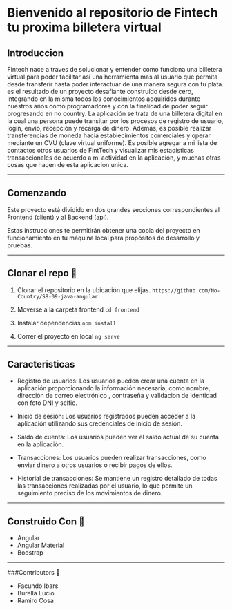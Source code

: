 # Bienvenido al repositorio  de Fintech tu proxima billetera virtual 

## Introduccion
Fintech nace a traves de solucionar y entender como funciona una billetera virtual para poder facilitar asi una herramienta mas al usuario que permita desde transferir hasta poder interactuar de una manera segura con tu plata.
 es el resultado de un proyecto desafiante construído desde cero, integrando en la misma todos los conocimientos adquiridos durante nuestros años como programadores y con la finalidad de poder seguir progresando en no country.
 La aplicación se trata de una billetera digital en la cual una persona puede transitar por los procesos de registro de usuario, login, envío, recepción y recarga de dinero. Además, es posible realizar transferencias de moneda hacia establecimientos comerciales y operar mediante un CVU (clave virtual uniforme). Es posible agregar a mi lista de contactos otros usuarios de FintTech y visualizar mis estadísticas transaccionales de acuerdo a mi actividad en la aplicación, y muchas otras cosas que hacen de esta aplicacion unica.

------------
 ## Comenzando
Este proyecto está dividido en dos grandes secciones correspondientes al Frontend (client) y al Backend (api).

Estas instrucciones te permitirán obtener una copia del proyecto en funcionamiento en tu máquina local para propósitos de desarrollo y pruebas.


------------
## Clonar el repo 💾
1. Clonar el repositorio en la ubicación que elijas.
`https://github.com/No-Country/S8-09-java-angular`

1. Moverse a la carpeta frontend
`cd frontend`

1. Instalar dependencias 
`npm install`

1. Correr el proyecto en local
`ng serve`

------------

## Caracteristicas
- Registro de usuarios: Los usuarios pueden crear una cuenta en la aplicación proporcionando la información necesaria, como nombre, dirección de correo electrónico , contraseña y validacion de identidad con foto DNI y selfie. 

- Inicio de sesión: Los usuarios registrados pueden acceder a la aplicación utilizando sus credenciales de inicio de sesión.
- Saldo de cuenta: Los usuarios pueden ver el saldo actual de su cuenta en la aplicación.

- Transacciones: Los usuarios pueden realizar transacciones, como enviar dinero a otros usuarios o recibir pagos de ellos.

- Historial de transacciones: Se mantiene un registro detallado de todas las transacciones realizadas por el usuario, lo que permite un seguimiento preciso de los movimientos de dinero.

------------

## Construido Con 🔨

- Angular
- Angular Material
- Boostrap

------------
###Contributors 👥
- Facundo Ibars
- Burella Lucio
- Ramiro Cosa







